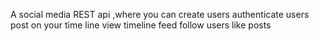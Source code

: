 A social media REST api ,where you can create users
authenticate users
post on your time line
view timeline feed
follow users
like posts
